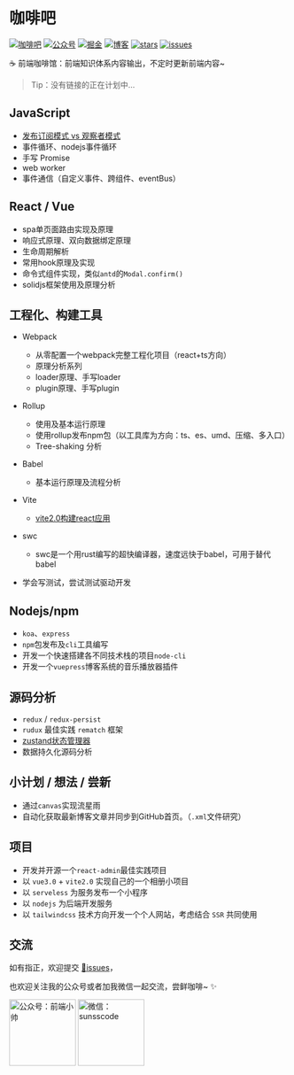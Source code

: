# 咖啡吧

[![咖啡吧](https://img.shields.io/badge/CoffeeBar-%E5%92%96%E5%95%A1%E5%90%A7-orange)](#咖啡吧)
[![公众号](https://img.shields.io/badge/%E5%85%AC%E4%BC%97%E5%8F%B7-%E5%89%8D%E7%AB%AF%E5%B0%8F%E5%B8%85-blueviolet)](#交流)
[![掘金](https://img.shields.io/badge/Juejin-掘金-blue)](https://juejin.im/user/1204720476890477)
[![博客](https://img.shields.io/badge/ssscode-%E5%8D%9A%E5%AE%A2-brightgreen)](https://ssscode.com/)
[![stars](https://img.shields.io/github/stars/JS-banana/front-end-coffeeBar)](https://github.com/JS-banana/front-end-coffeeBar/stargazers)
[![issues](https://img.shields.io/github/issues/JS-banana/front-end-coffeeBar)](https://github.com/JS-banana/front-end-coffeeBar/issues)

:coffee: 前端咖啡馆：前端知识体系内容输出，不定时更新前端内容~

> Tip：没有链接的正在计划中...

## JavaScript

- [发布订阅模式 vs 观察者模式](https://juejin.cn/post/6990952531761299487/)
- 事件循环、nodejs事件循环
- 手写 Promise
- web worker
- 事件通信（自定义事件、跨组件、eventBus）

## React / Vue

- spa单页面路由实现及原理
- 响应式原理、双向数据绑定原理
- 生命周期解析
- 常用hook原理及实现
- 命令式组件实现，类似`antd`的`Modal.confirm()`
- solidjs框架使用及原理分析

## 工程化、构建工具

- Webpack
  - 从零配置一个webpack完整工程化项目（react+ts方向）
  - 原理分析系列
  - loader原理、手写loader
  - plugin原理、手写plugin

- Rollup
  - 使用及基本运行原理
  - 使用rollup发布npm包（以工具库为方向：ts、es、umd、压缩、多入口）
  - Tree-shaking 分析

- Babel
  - 基本运行原理及流程分析

- Vite
  - [vite2.0构建react应用](https://juejin.cn/post/6986169708722520072)
  
- swc
  - swc是一个用rust编写的超快编译器，速度远快于babel，可用于替代babel

- 学会写测试，尝试测试驱动开发

## Nodejs/npm

- `koa`、`express`
- `npm`包发布及`cli`工具编写
- 开发一个快速搭建各不同技术栈的项目`node-cli`
- 开发一个`vuepress`博客系统的音乐播放器插件

## 源码分析

- `redux` / `redux-persist`
- `rudux` 最佳实践 `rematch` 框架
- [zustand状态管理器](https://juejin.cn/post/6970951346816188430)
- 数据持久化源码分析

<!-- ## 网络协议/浏览器

## 数据结构与算法 -->

## 小计划 / 想法 / 尝新

- 通过`canvas`实现流星雨
- 自动化获取最新博客文章并同步到GitHub首页。（`.xml`文件研究）

## 项目

- 开发并开源一个`react-admin`最佳实践项目
- 以 `vue3.0` + `vite2.0` 实现自己的一个相册小项目
- 以 `serveless` 为服务发布一个小程序
- 以 `nodejs` 为后端开发服务
- 以 `tailwindcss` 技术方向开发一个个人网站，考虑结合 `SSR` 共同使用

## 交流

如有指正，欢迎提交 [:bug:issues](https://github.com/JS-banana/front-end-coffeeBar/issues)，

也欢迎关注我的公众号或者加我微信一起交流，尝鲜咖啡~ :sparkles:

<img height="120" alt="公众号：前端小帅" src="https://cdn.jsdelivr.net/gh/JS-banana/images/vuepress/4.png" />
<img height="120" alt="微信：sunsscode" src="https://cdn.jsdelivr.net/gh/JS-banana/images/vuepress/1.jpg" />

